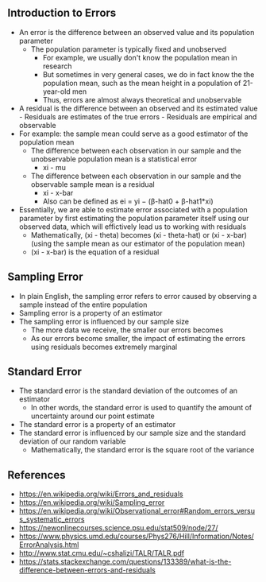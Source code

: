 ## Introduction to Errors
- An error is the difference between an observed value and its population parameter
	- The population parameter is typically fixed and unobserved
		- For example, we usually don't know the population mean in research
		- But sometimes in very general cases, we do in fact know the the population mean, such as the mean height in a population of 21-year-old men
		- Thus, errors are almost always theoretical and unobservable
- A residual is the difference between an observed and its estimated value
        - Residuals are estimates of the true errors
        - Residuals are empirical and observable
- For example: the sample mean could serve as a good estimator of the population mean
	- The difference between each observation in our sample and the unobservable population mean is a statistical error
		- xi - mu
	- The difference between each observation in our sample and the observable sample mean is a residual
		- xi - x-bar
		- Also can be defined as ei = yi − (β-hat0 + β-hat1*xi)
- Essentially, we are able to estimate error associated with a population parameter by first estimating the population parameter itself using our observed data, which will effictively lead us to working with residuals
	- Mathematically, (xi - theta) becomes (xi - theta-hat) or (xi - x-bar) (using the sample mean as our estimator of the population mean)
	- (xi - x-bar) is the equation of a residual

## Sampling Error
- In plain English, the sampling error refers to error caused by observing a sample instead of the entire population
- Sampling error is a property of an estimator
- The sampling error is influenced by our sample size
	- The more data we receive, the smaller our errors becomes
	- As our errors become smaller, the impact of estimating the errors using residuals becomes extremely marginal

## Standard Error
- The standard error is the standard deviation of the outcomes of an estimator
	- In other words, the standard error is used to quantify the amount of uncertainty around our point estimate
- The standard error is a property of an estimator
- The standard error is influenced by our sample size and the standard deviation of our random variable
	- Mathematically, the standard error is the square root of the variance

## References
- https://en.wikipedia.org/wiki/Errors_and_residuals
- https://en.wikipedia.org/wiki/Sampling_error
- https://en.wikipedia.org/wiki/Observational_error#Random_errors_versus_systematic_errors
- https://newonlinecourses.science.psu.edu/stat509/node/27/
- https://www.physics.umd.edu/courses/Phys276/Hill/Information/Notes/ErrorAnalysis.html
- http://www.stat.cmu.edu/~cshalizi/TALR/TALR.pdf
- https://stats.stackexchange.com/questions/133389/what-is-the-difference-between-errors-and-residuals
